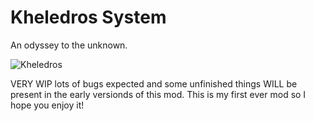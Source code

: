 # **Kheledros System**

An odyssey to the unknown.

![Kheledros](https://github.com/user-attachments/assets/3110979e-8132-4e22-9e48-4af5c6f7d33a)

VERY WIP lots of bugs expected and some unfinished things WILL be present in the early versionds of this mod.
This is my first ever mod so I hope you enjoy it!
